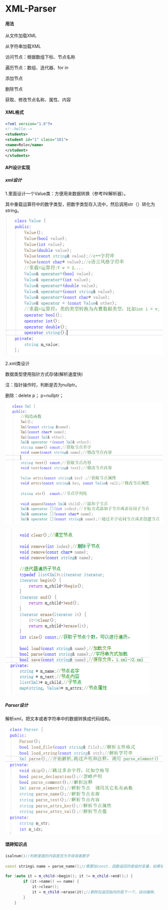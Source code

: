 # XML-Parser

#### 用法

从文件加载XML

从字符串加载XML

访问节点：根据数组下标、节点名称

遍历节点：数组、迭代器、for in

添加节点

删除节点

获取、修改节点名称、属性、内容

#### XML格式

```xml
<?xml version="1.0"?>
<!--hello-->
<students>
<student id="1" class="101">
<name>Rolo</name>
</student>
</students>
```



#### API设计实现

##### xml设计

1.里面设计一个Value类：方便用来数据转换（参考INI解析器）。

其中重载运算符中的数字类型，把数字类型存入流中，然后调用str（）转化为string。

![1](https://github.com/COPELONG/XML-Parser/blob/master/pictures/1.png)

2.xml类设计

数据类型使用指针方式存储(解析速度快)

注：指针操作时，判断是否为nullptr。

删除：delete p； p=nullptr；



![2](https://github.com/COPELONG/XML-Parser/blob/master/pictures/2.png)

![3](https://github.com/COPELONG/XML-Parser/blob/master/pictures/3.png)

##### Parser设计

解析xml，把文本或者字符串中的数据转换成代码结构。

![4](https://github.com/COPELONG/XML-Parser/blob/master/pictures/4.png)

#### 琐碎知识点

```c++
isalnum()//判断里面的内容是否为字母或者数字
    
const string& name = parse_name();//需要加const，函数返回的是临时变量，如果使用引用的方式接受，需要加const防止改变。
```

```c++
for (auto it = m_child->begin(); it != m_child->end();) {
		if (it->name() == name) {
			it->clear();
			it = m_child->erase(it);//删除后返回指向的是下一个，自动偏移。
		}
	}
```


